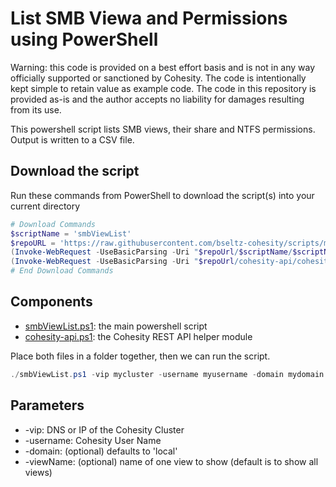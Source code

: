 # List SMB Viewa and Permissions using PowerShell

Warning: this code is provided on a best effort basis and is not in any way officially supported or sanctioned by Cohesity. The code is intentionally kept simple to retain value as example code. The code in this repository is provided as-is and the author accepts no liability for damages resulting from its use.

This powershell script lists SMB views, their share and NTFS permissions. Output is written to a CSV file.

## Download the script

Run these commands from PowerShell to download the script(s) into your current directory

```powershell
# Download Commands
$scriptName = 'smbViewList'
$repoURL = 'https://raw.githubusercontent.com/bseltz-cohesity/scripts/master/powershell'
(Invoke-WebRequest -UseBasicParsing -Uri "$repoUrl/$scriptName/$scriptName.ps1").content | Out-File "$scriptName.ps1"; (Get-Content "$scriptName.ps1") | Set-Content "$scriptName.ps1"
(Invoke-WebRequest -UseBasicParsing -Uri "$repoUrl/cohesity-api/cohesity-api.ps1").content | Out-File cohesity-api.ps1; (Get-Content cohesity-api.ps1) | Set-Content cohesity-api.ps1
# End Download Commands
```

## Components

* [smbViewList.ps1](https://raw.githubusercontent.com/bseltz-cohesity/scripts/master/powershell/smbViewList/smbViewList.ps1): the main powershell script
* [cohesity-api.ps1](https://raw.githubusercontent.com/bseltz-cohesity/scripts/master/powershell/cohesity-api/cohesity-api.ps1): the Cohesity REST API helper module

Place both files in a folder together, then we can run the script.

```powershell
./smbViewList.ps1 -vip mycluster -username myusername -domain mydomain
```

## Parameters

* -vip: DNS or IP of the Cohesity Cluster
* -username: Cohesity User Name
* -domain: (optional) defaults to 'local'
* -viewName: (optional) name of one view to show (default is to show all views)
